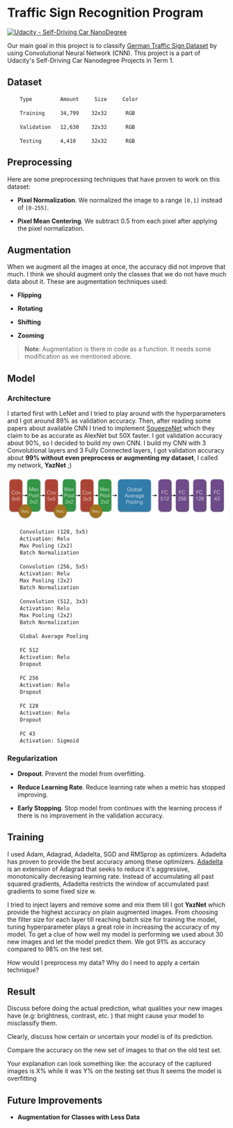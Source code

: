 

# Traffic Sign Recognition Program
[![Udacity - Self-Driving Car NanoDegree](https://s3.amazonaws.com/udacity-sdc/github/shield-carnd.svg)](http://www.udacity.com/drive)

Our main goal in this project is to classify [German Traffic Sign Dataset](http://benchmark.ini.rub.de/?section=gtsrb&subsection=dataset) by using Convolutional Neural Network (CNN). This project is a part of Udacity's Self-Driving Car Nanodegree Projects in Term 1.

## Dataset

```
    Type         Amount     Size     Color
    
    Training     34,799    32x32      RGB

    Validation   12,630    32x32      RGB

    Testing      4,410     32x32      RGB
```

## Preprocessing

Here are some preprocessing techniques that have proven to work on this dataset:

* **Pixel Normalization**. We normalized the image to a range `[0,1]` instead of `[0-255]`.

* **Pixel Mean Centering**. We subtract 0.5 from each pixel after applying the pixel normalization.

## Augmentation

When we augment all the images at once, the accuracy did not improve that much. I think we should augment only the classes that we do not have much data about it. These are augmentation techniques used: 

* **Flipping**

* **Rotating**

* **Shifting**

* **Zooming**

> **Note**: Augmentation is there in code as a function. It needs some modification as we mentioned above.

## Model 

### Architecture

I started first with LeNet and I tried to play around with the hyperparameters and I got around 89% as validation accuracy. Then, after reading some papers about available CNN I tried to implement [SqueezeNet](https://arxiv.org/pdf/1602.07360.pdf) which they claim to be as accurate as AlexNet but 50X faster. I got validation accuracy about 90%, so I decided to build my own CNN. I build my CNN with 3 Convolutional layers and 3 Fully Connected layers, I got validation accuracy about **99% without even preprocess or augmenting my dataset**, I called my network, **YazNet** ;)

<p align="center">
  <img src="YazNet_Arch.png" alt="Model architecture"/>
</p>

```
    Convolution (128, 5x5)
    Activation: Relu
    Max Pooling (2x2)
    Batch Normalization
    
    Convolution (256, 5x5)
    Activation: Relu
    Max Pooling (2x2)
    Batch Normalization
    
    Convolution (512, 3x3)
    Activation: Relu
    Max Pooling (2x2)
    Batch Normalization

    Global Average Pooling
    
    FC 512
    Activation: Relu
    Dropout
    
    FC 256
    Activation: Relu
    Dropout
    
    FC 128
    Activation: Relu
    Dropout
    
    FC 43
    Activation: Sigmoid
```

### Regularization

* **Dropout**. Prevent the model from overfitting.

* **Reduce Learning Rate**. Reduce learning rate when a metric has stopped improving.

* **Early Stopping**. Stop model from continues with the learning process if there is no improvement in the validation accuracy.

## Training

I used Adam, Adagrad, Adadelta, SGD and RMSprop as optimizers. Adadelta has proven to provide the best accuracy among these optimizers. [Adadelta](http://sebastianruder.com/optimizing-gradient-descent/index.html#adadelta) is an extension of Adagrad that seeks to reduce it's aggressive, monotonically decreasing learning rate. Instead of accumulating all past squared gradients, Adadelta restricts the window of accumulated past gradients to some fixed size w.

I tried to inject layers and remove some and mix them till I got **YazNet** which provide the highest accuracy on plain augmented images. From choosing the filter size for each layer till reaching batch size for training the model, tuning hyperparameter plays a great role in increasing the accuracy of my model. To get a clue of how well my model is performing we used about 30 new images and let the model predict them. We got 91% as accuracy compared to 98% on the test set.

How would I preprocess my data? Why do I need to apply a certain technique?




## Result

Discuss before doing the actual prediction, what qualities your new images have (e.g: brightness, contrast, etc. ) that might cause your model to misclassify them.

Clearly, discuss how certain or uncertain your model is of its prediction.

Compare the accuracy on the new set of images to that on the old test set.

Your explanation can look something like: the accuracy of the captured images is X% while it was Y% on the testing set thus It seems the model is overfitting


## Future Improvements

* **Augmentation for Classes with Less Data**